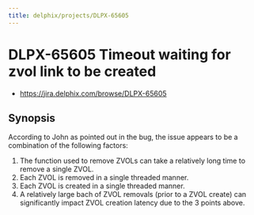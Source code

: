 ```yaml
---
title: delphix/projects/DLPX-65605
---
```


# DLPX-65605 Timeout waiting for zvol link to be created

* https://jira.delphix.com/browse/DLPX-65605

## Synopsis

According to John as pointed out in the bug, the issue appears to be a
combination of the following factors:

1. The function used to remove ZVOLs can take a relatively long time to
   remove a single ZVOL.
2. Each ZVOL is removed in a single threaded manner.
3. Each ZVOL is created in a single threaded manner.
4. A relatively large bach of ZVOL removals (prior to a ZVOL create) can
   significantly impact ZVOL creation latency due to the 3 points above.
